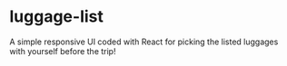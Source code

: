 # luggage-list
A simple responsive UI coded with React for picking the listed luggages with yourself before the trip!
